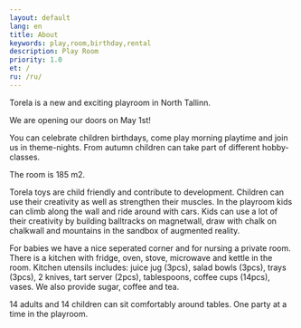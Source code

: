 ```yaml
---
layout: default
lang: en
title: About
keywords: play,room,birthday,rental
description: Play Room
priority: 1.0
et: /
ru: /ru/
---
```


Torela is a new and exciting playroom in North Tallinn.

We are opening our doors on May 1st!

You can celebrate children birthdays, come play morning playtime and join us in theme-nights. From autumn children can take part of different hobby-classes.

The room is 185 m2.

Torela toys are child friendly and contribute to development. Children can use their creativity as well as strengthen their muscles. In the playroom kids can climb along the wall and ride around with cars. Kids can use a lot of their creativity by building balltracks on magnetwall, draw with chalk on chalkwall and mountains in the sandbox of augmented reality.

For babies we have a nice seperated corner and for nursing a private room. There is a kitchen with fridge, oven, stove, microwave and kettle in the room. Kitchen utensils includes: juice jug (3pcs), salad bowls (3pcs), trays (3pcs), 2 knives, tart server (2pcs), tablespoons, coffee cups (14pcs), vases. We also provide sugar, coffee and tea.

14 adults and 14 children can sit comfortably around tables.
One party at a time in the playroom.
